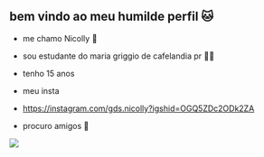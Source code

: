 ## bem vindo ao meu humilde perfil 🐱

 - me chamo Nicolly 🥂

 - sou estudante do maria griggio de cafelandia pr ✍🏻
 
 - tenho 15 anos 
 
 - meu insta 
 
- https://instagram.com/gds.nicolly?igshid=OGQ5ZDc2ODk2ZA 
-  procuro amigos 🙂

![](https://media.tenor.com/CyRwQ0QLG6QAAAAC/catgirl-dance.gif)

